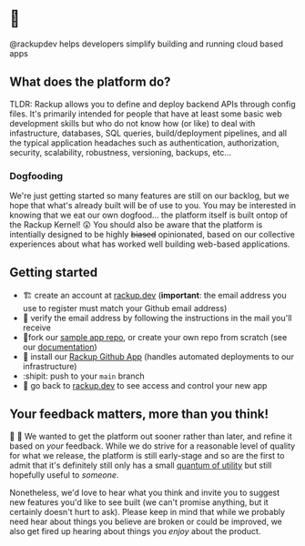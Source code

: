 # 👋 #
@rackupdev helps developers simplify building and running cloud based apps

## What does the platform do? ##
TLDR: Rackup allows you to define and deploy backend APIs through config files.  It's primarily intended for people that have at least some basic web development skills
but who do not know how (or like) to deal with infastructure, databases, SQL queries, build/deployment pipelines, and all the typical application headaches such as
authentication, authorization, security, scalability, robustness, versioning, backups, etc...

### Dogfooding ###
We're just getting started so many features are still on our backlog, but we hope that what's already built will be of use to you.  You may
be interested in knowing that we eat our own dogfood... the platform itself is built ontop of the Rackup Kernel! 😲  You should also be aware
that the platform is intentially designed to be highly ~~biased~~ opinionated, based on our collective experiences about what has worked well building
web-based applications.

## Getting started ##
- 🏗️ create an account at [rackup.dev](https://rackup.dev) (**important**: the email address you use to register must match your Github email address)
- 👀 verify the email address by following the instructions in the mail you'll receive
- 🍴fork our [sample app repo](rackup_sample_app), or create your own repo from scratch (see our [documentation](https://docs.rackup.dev))
- 🧰 install our [Rackup Github App](https://...) (handles automated deployments to our infrastructure)
- :shipit: push to your `main` branch
- 🏁 go back to [rackup.dev](https://rackup.dev) to see access and control your new app


## Your feedback matters, more than you think! ##
💬 🙊 We wanted to get the platform out sooner rather than later, and refine it based on _your_ feedback.  While we do strive for a reasonable
level of quality for what we release, the platform is still early-stage and so are the first to admit that it's definitely still only has a
small [quantum of utility](https://news.ycombinator.com/item?id=542768) but still hopefully useful to _someone_.

Nonetheless, we'd love to hear what you think and invite you to suggest new features you'd like to see built
(we can't promise anything, but it certainly doesn't hurt to ask).  Please keep in mind that while we probably need hear about things
you believe are broken or could be improved, we also get fired up hearing about things you _enjoy_ about the product.

<!---
rackupdev/rackupdev is a ✨ special ✨ repository because its `README.md` (this file) appears on your GitHub profile.
You can click the Preview link to take a look at your changes.
--->
